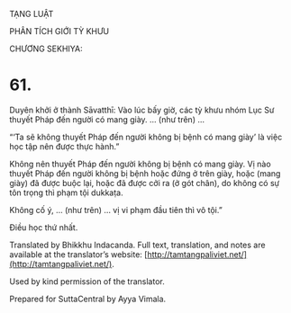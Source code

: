 

TẠNG LUẬT

PHÂN TÍCH GIỚI TỲ KHƯU

CHƯƠNG SEKHIYA:

# 61.

Duyên khởi ở thành Sāvatthī: Vào lúc bấy giờ, các tỳ khưu nhóm Lục Sư thuyết Pháp đến người có mang giày. … (như trên) …

“‘Ta sẽ không thuyết Pháp đến người không bị bệnh có mang giày’ là việc học tập nên được thực hành.”

Không nên thuyết Pháp đến người không bị bệnh có mang giày. Vị nào thuyết Pháp đến người không bị bệnh hoặc đứng ở trên giày, hoặc (mang giày) đã được buộc lại, hoặc đã được cởi ra (ở gót chân), do không có sự tôn trọng thì phạm tội dukkaṭa.

Không cố ý, … (như trên) … vị vi phạm đầu tiên thì vô tội.”

Điều học thứ nhất.

Translated by Bhikkhu Indacanda. Full text, translation, and notes are available at the translator’s website: [http://tamtangpaliviet.net/](http://tamtangpaliviet.net/).

Used by kind permission of the translator.

Prepared for SuttaCentral by Ayya Vimala.